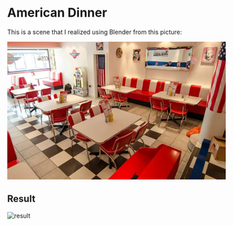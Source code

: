 American Dinner
===============

This is a scene that I realized using Blender from this picture:

![original](https://raw.githubusercontent.com/jeremt/AmericanDinner/master/room-main.jpg)

Result
------

![result](https://raw.githubusercontent.com/jeremt/AmericanDinner/master/main.png)
